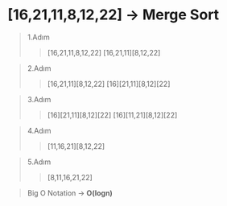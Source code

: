 # [16,21,11,8,12,22] -> Merge Sort

>1.Adım
>>[16,21,11,8,12,22]
>>[16,21,11][8,12,22]

>2.Adım
>>[16,21,11][8,12,22]
>>[16][21,11][8,12][22]

>3.Adım
>>[16][21,11][8,12][22]
>>[16][11,21][8,12][22]

>4.Adım
>>[11,16,21][8,12,22]

>5.Adım
>>[8,11,16,21,22]

>Big O Notation -> **O(logn)**
